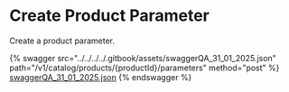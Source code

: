 # Create Product Parameter

Create a product parameter.

{% swagger src="../../../../.gitbook/assets/swaggerQA_31_01_2025.json" path="/v1/catalog/products/{productId}/parameters" method="post" %}
[swaggerQA_31_01_2025.json](../../../../.gitbook/assets/swaggerQA_31_01_2025.json)
{% endswagger %}
